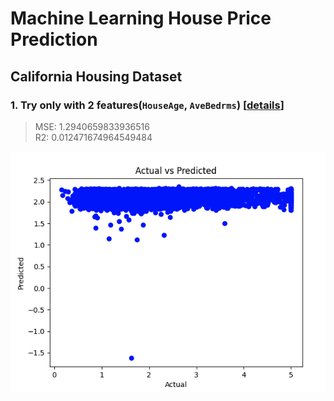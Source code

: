 # Machine Learning House Price Prediction

## California Housing Dataset

### 1. Try only with 2 features(`HouseAge`, `AveBedrms`) [[details](https://github.com/vanngoh/ml-house-price-prediction/pull/2)]
   > MSE: 1.2940659833936516 <br>
   > R2: 0.012471674964549484
  
  ![PR #2 Results](./assets/pr-2-image.png)